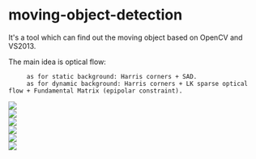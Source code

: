 # moving-object-detection
It's a tool which can find out the moving object based on OpenCV and VS2013.

The  main idea is optical flow:

         as for static background: Harris corners + SAD.
         as for dynamic background: Harris corners + LK sparse optical flow + Fundamental Matrix (epipolar constraint).
         
         
![](https://github.com/madaiqian/moving-object-detection/blob/master/mod_result/frame_27.jpg)  
![](https://github.com/madaiqian/moving-object-detection/blob/master/mod_result/frame_120.jpg)  
![](https://github.com/madaiqian/moving-object-detection/blob/master/mod_result/frame_136.jpg)  
![](https://github.com/madaiqian/moving-object-detection/blob/master/mod_result/frame_243.jpg)  
![](https://github.com/madaiqian/moving-object-detection/blob/master/mod_result/frame_511.jpg)  
![](https://github.com/madaiqian/moving-object-detection/blob/master/mod_result/frame_1566.jpg)  
